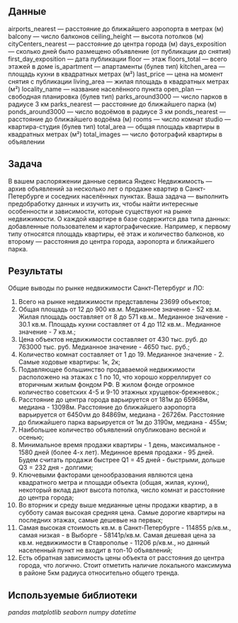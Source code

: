 ## Данные

airports_nearest — расстояние до ближайшего аэропорта в метрах (м)
balcony — число балконов
ceiling_height — высота потолков (м)
cityCenters_nearest — расстояние до центра города (м)
days_exposition — сколько дней было размещено объявление (от публикации до снятия)
first_day_exposition — дата публикации
floor — этаж
floors_total — всего этажей в доме
is_apartment — апартаменты (булев тип)
kitchen_area — площадь кухни в квадратных метрах (м²)
last_price — цена на момент снятия с публикации
living_area — жилая площадь в квадратных метрах (м²)
locality_name — название населённого пункта
open_plan — свободная планировка (булев тип)
parks_around3000 — число парков в радиусе 3 км
parks_nearest — расстояние до ближайшего парка (м)
ponds_around3000 — число водоёмов в радиусе 3 км
ponds_nearest — расстояние до ближайшего водоёма (м)
rooms — число комнат
studio — квартира-студия (булев тип)
total_area — общая площадь квартиры в квадратных метрах (м²)
total_images — число фотографий квартиры в объявлении

## Задача

В вашем распоряжении данные сервиса Яндекс Недвижимость — архив объявлений за несколько лет о продаже квартир в Санкт-Петербурге и соседних населённых пунктах.
Ваша задача — выполнить предобработку данных и изучить их, чтобы найти интересные особенности и зависимости, которые существуют на рынке недвижимости.
О каждой квартире в базе содержится два типа данных: добавленные пользователем и картографические. Например, к первому типу относятся площадь квартиры, её этаж и количество балконов, ко второму — расстояния до центра города, аэропорта и ближайшего парка. 

## Результаты

Общие выводы по рынке недвижимости Санкт-Петербург и ЛО:
1. Всего на рынке недвижимости представлены 23699 объектов;
2. Общая площадь от 12 до 900 кв.м. Медианное значение - 52 кв.м. Жилая площадь ооставляет от 8 до 571 кв.м.. Медианное значение - 30.1 кв.м. Площадь кухни составляет от 4 до 112 кв.м.. Медианное значение - 7 кв.м.;
3. Цена объектов недвижимости составляет от 430 тыс. руб. до 763000 тыс. руб. Медианное значение - 4650 тыс. руб.;
4. Количество комнат составляет от 1 до 19. Медианное значение - 2. Самые ходовые квартиры: 1к, 2к;
5. Подавляющее большинство продаваемой недвижимости расположено на этажах с 1 по 10, что хорошо корреллирует со вторичным жилым фондом РФ. В жилом фонде огромное количество советских 4-5 и 9-10 этажных хрущевок-брежневок.;
6. Расстояние до центра города варьируется от 181м до 65968м, медиана - 13098м. Расстояние до ближайшего аэропорта варьируется от 6450vм до 84869м, медиана - 26726м. Расстояние до ближайшего парка варьируется от 1м до 3190м, медиана - 455м;
7. Наибольшее количество объявлений опубликовано весной и осенью;
8. Минимальное время продажи квартиры - 1 день, максимальное - 1580 дней (более 4-х лет). Мединное время продажи - 95 дней. Будем считать продажи быстрее Q1 = 45 дней - быстрыми, дольше Q3 = 232 дня - долгими;
9. Ключевыми факторами ценообразования являются цена квадратного метра и площади объекта (общая, жилая, кухни), некоторый вклад дают высота потолка, число комнат и расстояние до центра города;
10. Во вторник и среду выше медианные цены продажи квартир, а в субботу самая высокая средняя цена. Самые дорогие квартиры на последних этажах, самые дешевые на первых;
11. Самая высокая стоимость кв.м. в Санкт-Петербурге - 114855 р/кв.м., самая низкая - в Выборге - 58141р/кв.м. Самая дешевая цена за кв.м. недвижимости в Ставрополье - 11206 р/кв.м., но данный населенный пункт не входит в топ-10 объявлений;
12. Есть обратная зависимость цены объекта от расстояния до центра города, что логично. Стоит отметить наличие локального максимума в районе 5км радиуса относительно общего тренда.

## Используемые библиотеки
*pandas*
*matplotlib*
*seaborn*
*numpy*
*datetime*